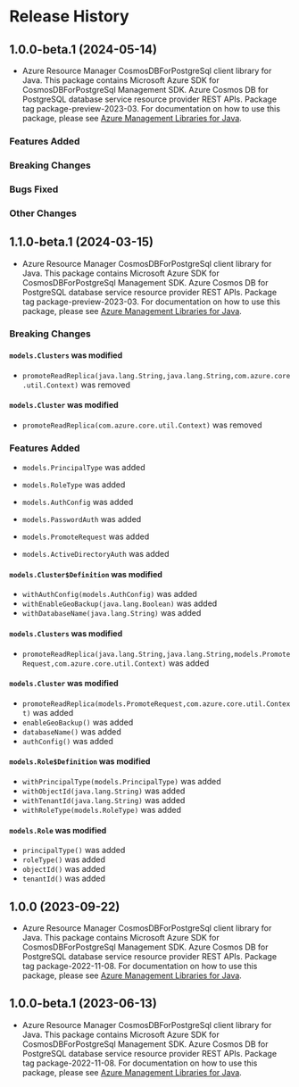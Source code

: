 # Release History

## 1.0.0-beta.1 (2024-05-14)

- Azure Resource Manager CosmosDBForPostgreSql client library for Java. This package contains Microsoft Azure SDK for CosmosDBForPostgreSql Management SDK. Azure Cosmos DB for PostgreSQL database service resource provider REST APIs. Package tag package-preview-2023-03. For documentation on how to use this package, please see [Azure Management Libraries for Java](https://aka.ms/azsdk/java/mgmt).

### Features Added

### Breaking Changes

### Bugs Fixed

### Other Changes

## 1.1.0-beta.1 (2024-03-15)

- Azure Resource Manager CosmosDBForPostgreSql client library for Java. This package contains Microsoft Azure SDK for CosmosDBForPostgreSql Management SDK. Azure Cosmos DB for PostgreSQL database service resource provider REST APIs. Package tag package-preview-2023-03. For documentation on how to use this package, please see [Azure Management Libraries for Java](https://aka.ms/azsdk/java/mgmt).

### Breaking Changes

#### `models.Clusters` was modified

* `promoteReadReplica(java.lang.String,java.lang.String,com.azure.core.util.Context)` was removed

#### `models.Cluster` was modified

* `promoteReadReplica(com.azure.core.util.Context)` was removed

### Features Added

* `models.PrincipalType` was added

* `models.RoleType` was added

* `models.AuthConfig` was added

* `models.PasswordAuth` was added

* `models.PromoteRequest` was added

* `models.ActiveDirectoryAuth` was added

#### `models.Cluster$Definition` was modified

* `withAuthConfig(models.AuthConfig)` was added
* `withEnableGeoBackup(java.lang.Boolean)` was added
* `withDatabaseName(java.lang.String)` was added

#### `models.Clusters` was modified

* `promoteReadReplica(java.lang.String,java.lang.String,models.PromoteRequest,com.azure.core.util.Context)` was added

#### `models.Cluster` was modified

* `promoteReadReplica(models.PromoteRequest,com.azure.core.util.Context)` was added
* `enableGeoBackup()` was added
* `databaseName()` was added
* `authConfig()` was added

#### `models.Role$Definition` was modified

* `withPrincipalType(models.PrincipalType)` was added
* `withObjectId(java.lang.String)` was added
* `withTenantId(java.lang.String)` was added
* `withRoleType(models.RoleType)` was added

#### `models.Role` was modified

* `principalType()` was added
* `roleType()` was added
* `objectId()` was added
* `tenantId()` was added

## 1.0.0 (2023-09-22)

- Azure Resource Manager CosmosDBForPostgreSql client library for Java. This package contains Microsoft Azure SDK for CosmosDBForPostgreSql Management SDK. Azure Cosmos DB for PostgreSQL database service resource provider REST APIs. Package tag package-2022-11-08. For documentation on how to use this package, please see [Azure Management Libraries for Java](https://aka.ms/azsdk/java/mgmt).

## 1.0.0-beta.1 (2023-06-13)

- Azure Resource Manager CosmosDBForPostgreSql client library for Java. This package contains Microsoft Azure SDK for CosmosDBForPostgreSql Management SDK. Azure Cosmos DB for PostgreSQL database service resource provider REST APIs. Package tag package-2022-11-08. For documentation on how to use this package, please see [Azure Management Libraries for Java](https://aka.ms/azsdk/java/mgmt).
